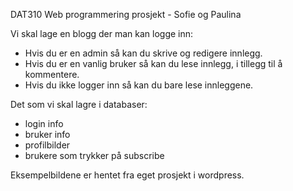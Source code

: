 DAT310 Web programmering prosjekt - Sofie og Paulina 

Vi skal lage en blogg der man kan logge inn: 
- Hvis du er en admin så kan du skrive og redigere innlegg. 
- Hvis du er en vanlig bruker så kan du lese innlegg, i tillegg til å kommentere.  
- Hvis du ikke logger inn så kan du bare lese innleggene.

Det som vi skal lagre i databaser: 
- login info 
- bruker info
- profilbilder 
- brukere som trykker på subscribe 

Eksempelbildene er hentet fra eget prosjekt i wordpress. 
